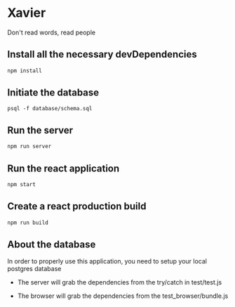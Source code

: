 # Xavier

Don't read words, read people

## Install all the necessary devDependencies
```bash
npm install
```

## Initiate the database
```psql
psql -f database/schema.sql
```

## Run the server
```bash
npm run server
```

## Run the react application
```bash
npm start
```

## Create a react production build
```bash
npm run build
```

## About the database
In order to properly use this application, you need to setup your local postgres database


* The server will grab the dependencies from the try/catch in test/test.js

* The browser will grab the dependencies from the test_browser/bundle.js
